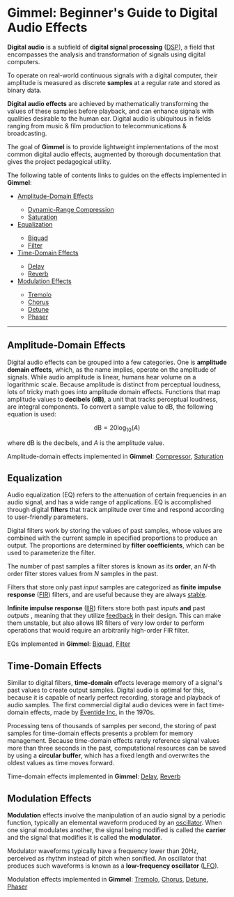 # **Gimmel: Beginner's Guide to Digital Audio Effects**

**Digital audio** is a subfield of **digital signal processing** ([DSP](https://en.wikipedia.org/wiki/Digital_signal_processing)), a field that encompasses the analysis and transformation of signals using digital computers. 

To operate on real-world continuous signals with a digital computer, their amplitude is measured as discrete **samples** at a regular rate and stored as binary data. 

<!--TODO: Add basic image of sampled wave here-->

<!--<figure>
<img src="https://upload.wikimedia.org/wikipedia/commons/thumb/c/c3/Signal_Sampling.svg/600px-Signal_Sampling.svg.png" />
<figcaption>
</figcaption>
</figure>-->

**Digital audio effects** are achieved by mathematically transforming the values of these samples before playback, and can enhance signals with qualities desirable to the human ear. Digital audio is ubiquitous in fields ranging from music & film production to telecommunications & broadcasting. 

The goal of **Gimmel** is to provide lightweight implementations of the most common digital audio effects, augmented by thorough documentation that gives the project pedagogical utility.

The following table of contents links to guides on the effects implemented in **Gimmel**:

<ul>
<li><a href="#amplitude-domain-effects">Amplitude-Domain Effects</a></li>
    <ul>
    <li><a href="./compressor.md">Dynamic-Range Compression</a></li>
    <li><a href="./saturation.md">Saturation</a></li>
    </ul>
<li><a href="#equalization">Equalization</a></li>
    <ul>
    <li><a href="./compressor.md">Biquad</a></li>
    <li><a href="./saturation.md">Filter</a></li>
    </ul>
<li><a href="#time-domain-effects">Time-Domain Effects</a></li>
    <ul>
    <li><a href="./delay.md">Delay</a></li>
    <li><a href="./reverb.md">Reverb</a></li>
    </ul>
<li><a href="#modulation-effects">Modulation Effects</a></li>
    <ul>
    <li><a href="./tremolo.md">Tremolo</a></li>
    <li><a href="./chorus.md">Chorus</a></li>
    <li><a href="./detune.md">Detune</a></li>
    <li><a href="./phaser.md">Phaser</a></li>
    </ul>
</ul>
<hr />

## Amplitude-Domain Effects
Digital audio effects can be grouped into a few categories. One is **amplitude domain effects**, which, as the name implies, operate on the amplitude of signals. While audio amplitude is linear, humans hear volume on a logarithmic scale. Because amplitude is distinct from perceptual loudness, lots of tricky math goes into amplitude domain effects. Functions that map amplitude values to **decibels (dB)**, a unit that tracks perceptual loudness, are integral components. To convert a sample value to dB, the following equation is used:

$$
\text{dB} = 20\log_{10}(A)
$$

where $\text{dB}$ is the decibels, and $A$ is the amplitude value.  

Amplitude-domain effects implemented in **Gimmel**: [Compressor](./compressor.md), [Saturation](./saturation.md)

## Equalization
Audio equalization (EQ) refers to the attenuation of certain frequencies in an audio signal, and has a wide range of applications. EQ is accomplished through digital **filters** that track amplitude over time and respond according to user-friendly parameters. 

Digital filters work by storing the values of past samples, whose values are combined with the current sample in specified proportions to produce an output. The proportions are determined by **filter coefficients**, which can be used to parameterize the filter. 

The number of past samples a filter stores is known as its **order**, an $N$-th order filter stores values from $N$ samples in the past.

<!--TODO: FIR vs. IIR venn-diagram or bullet points-->

Filters that store only past *input* samples are categorized as **finite impulse response** ([FIR](https://en.wikipedia.org/wiki/Finite_impulse_response)) filters, and are useful because they are always [stable](https://en.wikipedia.org/wiki/BIBO_stability).

**Infinite impulse response** ([IIR](https://en.wikipedia.org/wiki/Infinite_impulse_response)) filters store both past *inputs* **and** past *outputs* , meaning that they utilize [feedback](https://en.wikipedia.org/wiki/Feedback) in their design. This can make them unstable, but also allows IIR filters of very low order to perform operations that would require an arbitrarily high-order FIR filter.

EQs implemented in **Gimmel**: [Biquad](./biquad.md), [Filter](./filter.md)

## Time-Domain Effects
Similar to digital filters, **time-domain** effects leverage memory of a signal's past values to create output samples. Digital audio is optimal for this, because it is capable of nearly perfect recording, storage and playback of audio samples. The first commercial digital audio devices were in fact time-domain effects, made by [Eventide Inc.](https://en.wikipedia.org/wiki/Eventide,_Inc) in the 1970s. 

Processing tens of thousands of samples per second, the storing of past samples for time-domain effects presents a problem for memory management. Because time-domain effects rarely reference signal values more than three seconds in the past, computational resources can be saved by using a **circular buffer**, which has a fixed length and overwrites the oldest values as time moves forward.

Time-domain effects implemented in **Gimmel**: [Delay](./delay.md), [Reverb](./reverb.md)

## Modulation Effects
**Modulation** effects involve the manipulation of an audio signal by a periodic function, typically an elemental waveform produced by an [oscillator](https://en.wikipedia.org/wiki/Electronic_oscillator). When one signal modulates another, the signal being modified is called the **carrier** and the signal that modifies it is called the **modulator**. 

Modulator waveforms typically have a frequency lower than 20Hz, perceived as rhythm instead of pitch when sonified. An oscillator that produces such waveforms is known as a **low-frequency oscillator** ([LFO](https://en.wikipedia.org/wiki/Electronic_oscillator)).

Modulation effects implemented in **Gimmel**: [Tremolo](./tremolo.md), [Chorus](./chorus.md), [Detune](./detune.md), [Phaser](./phaser.md)